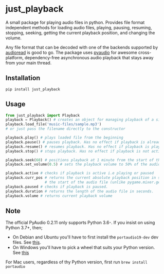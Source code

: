 
just_playback
=========
A small package for playing audio files in python. Provides file format independent methods for loading audio files, playing, pausing, resuming, stopping, seeking, getting the current playback position, and changing the volume.

Any file format that can be decoded with one of the backends supported by [audioread](https://github.com/beetbox/audioread) is good to go. The package uses [pyaudio](https://github.com/jleb/pyaudio) for awesome cross-platform, dependency-free asynchronous audio playback that stays away from your main thread.

Installation
-------------
	pip install just_playback

Usage
-------------
``` python
from just_playback import Playback
playback = Playback() # creates an object for managing playback of a single audio file
playback.load_file('music-files/sample.mp3')
# or just pass the filename directly to the constructor

playback.play() # plays loaded file from the beginning
playback.pause() # pauses playback. Has no effect if playback is already paused
playback.resume() # resumes playback. Has no effect if playback is playing
playback.stop() # stops playback. Has no effect if playback is not active

playback.seek(60) # positions playback at 1 minute from the start of the audio file
playback.set_volume(0.5) # sets the playback volume to 50% of the audio file's original value

playback.active # checks if playback is active i.e playing or paused
playback.curr_pos # returns the current absolute playback position in seconds from 
				  #	the start of the audio file (unlike pygame.mixer.get_pos). 
playback.paused # checks if playback is paused.
playback.duration # returns the length of the audio file in seconds. 
playback.volume # returns current playback volume
```

Note
--------
The official PyAudio 0.2.11 only supports Python 3.6-.  If you insist on using Python 3.7+, then;

 - On Debian and Ubuntu you'll have to first install the `portaudio19-dev` dev files. See [this](https://stackoverflow.com/a/54396790/8925535).
 - On Windows you'll have to pick a wheel that suits your Python version. See [this](https://stackoverflow.com/a/55630212/8925535)

For Mac users, regardless of thy Python version, first run `brew install portaudio`